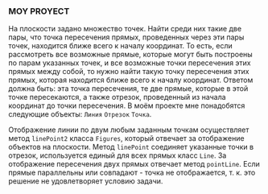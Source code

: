 ### MOY PROYECT
На плоскости задано множество точек. Найти среди них такие две пары, что точка
пересечения прямых, проведенных через эти пары точек, находится ближе всего к
началу координат. То есть, если рассмотреть все возможные прямые, которые могут
быть построены по парам указанных точек, и все возможные точки пересечения этих
прямых между собой, то нужно найти такую точку пересечения этих прямых, которая
находится ближе всего к началу координат.
Ответом должна быть:
эта точка пересечения,
те две прямые, которые в этой точке пересекаются,
а также отрезок, проведенный из начала координат до точки пересечения.
В моём проекте мне понадобятся следующие объекты:
`Линия`
`Отрезок`
`Точка`.

Отображение линии по двум любым заданным точкам осуществляет метод `linePoint2` класса `Figures`, который
отвечает за отображение объектов на плоскости. Метод `linePoint` соединяет указанные точки в отрезок, используется единый для всех прямых класс `Line`.
За отображение пересечения двух прямых отвечает метод `рointLine`. Если прямые параллельны или совпадают - точка не отображается,
т. к. это решение не удовлетворяет условию задачи.